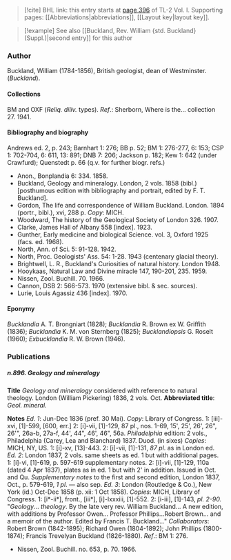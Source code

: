 > [!cite] BHL link: this entry starts at [page 396](https://www.biodiversitylibrary.org/item/103414#page/444/mode/1up) of TL-2 Vol. I.
> Supporting pages: [[Abbreviations|abbreviations]], [[Layout key|layout key]].

> [!example] See also [[Buckland, Rev. William {std. Buckland} (Suppl.)|second entry]] for this author

### Author

Buckland, William (1784-1856), British geologist, dean of Westminster. (*Buckland*).

#### Collections

BM and OXF (*Reliq. diliv.* types).
*Ref*.: Sherborn, Where is the... collection 27. 1941.

#### Bibliography and biography

Andrews ed. 2, p. 243; Barnhart 1: 276; BB p. 52; BM 1: 276-277, 6: 153; CSP 1: 702-704, 6: 611, 13: 891; DNB 7: 206; Jackson p. 182; Kew 1: 642 (under Crawfurd); Quenstedt p. 66 (q.v. for further biogr. refs.)
- Anon., Bonplandia 6: 334. 1858.
- Buckland, Geology and mineralogy. London, 2 vols. 1858 (bibl.) \[posthumous edition with bibliography and portrait, edited by F. T. Buckland\].
- Gordon, The life and correspondence of William Buckland. London. 1894 (portr., bibl.), xvi, 288 p. *Copy*: MICH.
- Woodward, The history of the Geological Society of London 326. 1907.
- Clarke, James Hall of Albany 558 \[index\]. 1923.
- Gunther, Early medicine and biological Science. vol. 3, Oxford 1925 (facs. ed. 1968).
- North, Ann. of Sci. 5: 91-128. 1942.
- North, Proc. Geologists' Ass. 54: 1-28. 1943 (centenary glacial theory).
- Brightwell, L. R., Buckland's Curiosities of natural history. London 1948.
- Hooykaas, Natural Law and Divine miracle 147, 190-201, 235. 1959.
- Nissen, Zool. Buchill. 70. 1966.
- Cannon, DSB 2: 566-573. 1970 (extensive bibl. & sec. sources).
- Lurie, Louis Agassiz 436 \[index\]. 1970.

#### Eponymy

*Bucklandia* A. T. Brongniart (1828); *Bucklandia* R. Brown ex W. Griffith (1836); *Bucklandia* K. M. von Sternberg (1825); *Bucklandiopsis* G. Roselt (1960); *Exbucklandia* R. W. Brown (1946).

### Publications

##### n.896. Geology and mineralogy

**Title**
*Geology and mineralogy* considered with reference to natural theology. London (William Pickering) 1836, 2 vols. Oct.
**Abbreviated title**: *Geol. mineral.*

**Notes**
*Ed. 1*: Jun-Dec 1836 (pref. 30 Mai). *Copy*: Library of Congress. 1: \[iii\]-xvi, \[1\]-599, \[600, err.\]
2: \[i\]-vii, \[1\]-129, 87 pl., nos. 1-69, 15', 25', 26', 26", 26'", 26a-b, 27a-f, 44', 44", 46', 46", 56a.
*Philadelphia* edition: 2 vols., Philadelphia (Carey, Lea and Blanchard) 1837. Duod. (in sixes) *Copies*: MICH, NY, US.
1: \[i\]-xv, \[13\]-443.
2: \[i\]-vii, \[1\]-131, *87 pl*. as in London ed.
*Ed. 2*: London 1837, 2 vols. same sheets as ed. 1 but with additional pages. 1: \[i\]-vi, \[1\]-619, p. 597-619 supplementary notes.
2: \[i\]-vii, \[1\]-129, 110a (dated 4 Apr 1837), plates as in ed. 1 but with 2' in addition. Issued in Oct. and Qu.
*Supplementary notes* to the first and second edition, London 1837, Oct., p. 579-619, *1 pl*. — also sep.
*Ed. 3*: London (Routledge & Co.), New York (id.) Oct-Dec 1858 (p. xii: 1 Oct 1858).
*Copies*: MICH, Library of Congress.
1: \[i\*-ii\*\], front., \[iii\*\], \[i\]-lxxxiii, \[1\]-552.
2: \[i-iii\], \[1\]-143, *pl. 2-90.*
"*Geology*... *theology*. By the late very rev. William Buckland... A new edition, with additions by Professor Owen... Professor Phillips...Robert Brown... and a memoir of the author. Edited by Francis T. Buckland..." *Collaborators*: Robert Brown (1842-1895); Richard Owen (1804-1892); John Phillips (1800-1874); Francis Trevelyan Buckland (1826-1880).
*Ref*.: BM 1: 276.
- Nissen, Zool. Buchill. no. 653, p. 70. 1966.

